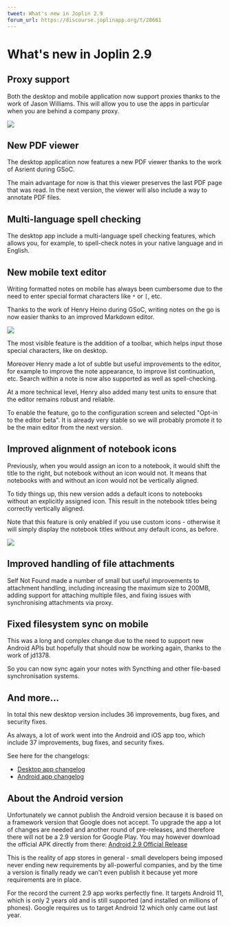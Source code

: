 ```yaml
---
tweet: What's new in Joplin 2.9
forum_url: https://discourse.joplinapp.org/t/28661
---
```


# What's new in Joplin 2.9

## Proxy support

Both the desktop and mobile application now support proxies thanks to the work of Jason Williams. This will allow you to use the apps in particular when you are behind a company proxy.

![](https://raw.githubusercontent.com/laurent22/joplin/dev/Assets/WebsiteAssets/images/news/20221216-proxy-support.png)

## New PDF viewer

The desktop application now features a new PDF viewer thanks to the work of Asrient during GSoC.

The main advantage for now is that this viewer preserves the last PDF page that was read. In the next version, the viewer will also include a way to annotate PDF files.

##  Multi-language spell checking

The desktop app include a multi-language spell checking features, which allows you, for example, to spell-check notes in your native language and in English.

## New mobile text editor

Writing formatted notes on mobile has always been cumbersome due to the need to enter special format characters like `*` or `[`, etc.

Thanks to the work of Henry Heino during GSoC, writing notes on the go is now easier thanks to an improved Markdown editor.

![](https://raw.githubusercontent.com/laurent22/joplin/dev/Assets/WebsiteAssets/images/news/20221216-mobile-beta-editor.png)

The most visible feature is the addition of a toolbar, which helps input those special characters, like on desktop.

Moreover Henry made a lot of subtle but useful improvements to the editor, for example to improve the note appearance, to improve list continuation, etc. Search within a note is now also supported as well as spell-checking.

At a more technical level, Henry also added many test units to ensure that the editor remains robust and reliable.

To enable the feature, go to the configuration screen and selected "Opt-in to the editor beta". It is already very stable so we will probably promote it to be the main editor from the next version.

## Improved alignment of notebook icons

Previously, when you would assign an icon to a notebook, it would shift the title to the right, but notebook without an icon would not. It means that notebooks with and without an icon would not be vertically aligned.

To tidy things up, this new version adds a default icons to notebooks without an explicitly assigned icon. This result in the notebook titles being correctly vertically aligned.

Note that this feature is only enabled if you use custom icons - otherwise it will simply display the notebook titles without any default icons, as before.

![](https://raw.githubusercontent.com/laurent22/joplin/dev/Assets/WebsiteAssets/images/news/20221216-notebook-icons.png)

## Improved handling of file attachments

Self Not Found made a number of small but useful improvements to attachment handling, including increasing the maximum size to 200MB, adding support for attaching multiple files, and fixing issues with synchronising attachments via proxy.

## Fixed filesystem sync on mobile

This was a long and complex change due to the need to support new Android APIs but hopefully that should now be working again, thanks to the work of jd1378.

So you can now sync again your notes with Syncthing and other file-based synchronisation systems.

## And more...

In total this new desktop version includes 36 improvements, bug fixes, and security fixes.

As always, a lot of work went into the Android and iOS app too, which include 37 improvements, bug fixes, and security fixes.

See here for the changelogs:

- [Desktop app changelog](https://joplinapp.org/changelog/)
- [Android app changelog](https://joplinapp.org/changelog_android/)

## About the Android version

Unfortunately we cannot publish the Android version because it is based on a framework version that Google does not accept. To upgrade the app a lot of changes are needed and another round of pre-releases, and therefore there will not be a 2.9 version for Google Play. You may however download the official APK directly from there: [Android 2.9 Official Release](https://github.com/laurent22/joplin-android/releases/tag/android-v2.9.8)

This is the reality of app stores in general - small developers being imposed never ending new requirements by all-powerful companies, and by the time a version is finally ready we can't even publish it because yet more requirements are in place.

For the record the current 2.9 app works perfectly fine. It targets Android 11, which is only 2 years old and is still supported (and installed on millions of phones). Google requires us to target Android 12 which only came out last year.